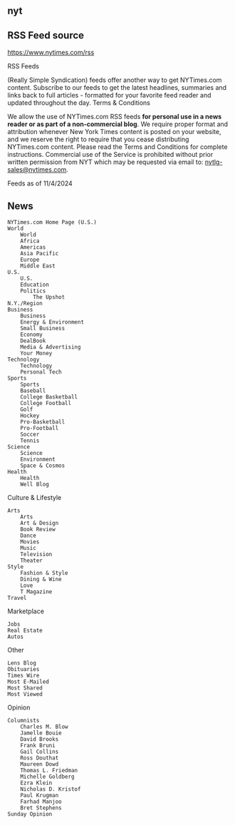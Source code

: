 nyt 
--

## RSS Feed source

https://www.nytimes.com/rss

RSS Feeds

(Really Simple Syndication) feeds offer another way to get NYTimes.com content. Subscribe to our feeds to get the latest headlines, summaries and links back to full articles - formatted for your favorite feed reader and updated throughout the day.
Terms & Conditions

We allow the use of NYTimes.com RSS feeds **for personal use in a news reader or as part of a non-commercial blog**. We require proper format and attribution whenever New York Times content is posted on your website, and we reserve the right to require that you cease distributing NYTimes.com content. Please read the Terms and Conditions for complete instructions. Commercial use of the Service is prohibited without prior written permission from NYT which may be requested via email to: nytlg-sales@nytimes.com.

Feeds as of 11/4/2024

## News

    NYTimes.com Home Page (U.S.)
    World
        World
        Africa
        Americas
        Asia Pacific
        Europe
        Middle East
    U.S.
        U.S.
        Education
        Politics
            The Upshot
    N.Y./Region
    Business
        Business
        Energy & Environment
        Small Business
        Economy
        DealBook
        Media & Advertising
        Your Money
    Technology
        Technology
        Personal Tech
    Sports
        Sports
        Baseball
        College Basketball
        College Football
        Golf
        Hockey
        Pro-Basketball
        Pro-Football
        Soccer
        Tennis
    Science
        Science
        Environment
        Space & Cosmos
    Health
        Health
        Well Blog

Culture & Lifestyle

    Arts
        Arts
        Art & Design
        Book Review
        Dance
        Movies
        Music
        Television
        Theater
    Style
        Fashion & Style
        Dining & Wine
        Love
        T Magazine
    Travel

Marketplace

    Jobs
    Real Estate
    Autos

Other

    Lens Blog
    Obituaries
    Times Wire
    Most E-Mailed
    Most Shared
    Most Viewed

Opinion

    Columnists
        Charles M. Blow
        Jamelle Bouie
        David Brooks
        Frank Bruni
        Gail Collins
        Ross Douthat
        Maureen Dowd
        Thomas L. Friedman
        Michelle Goldberg
        Ezra Klein
        Nicholas D. Kristof
        Paul Krugman
        Farhad Manjoo
        Bret Stephens
    Sunday Opinion

